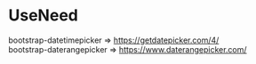 # UseNeed

bootstrap-datetimepicker => https://getdatepicker.com/4/ <br>
bootstrap-daterangepicker => https://www.daterangepicker.com/

